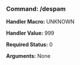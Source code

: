 ### Command: /despam

**Handler Macro:** UNKNOWN

**Handler Value:** 999

**Required Status:** 0

**Arguments:**
None
